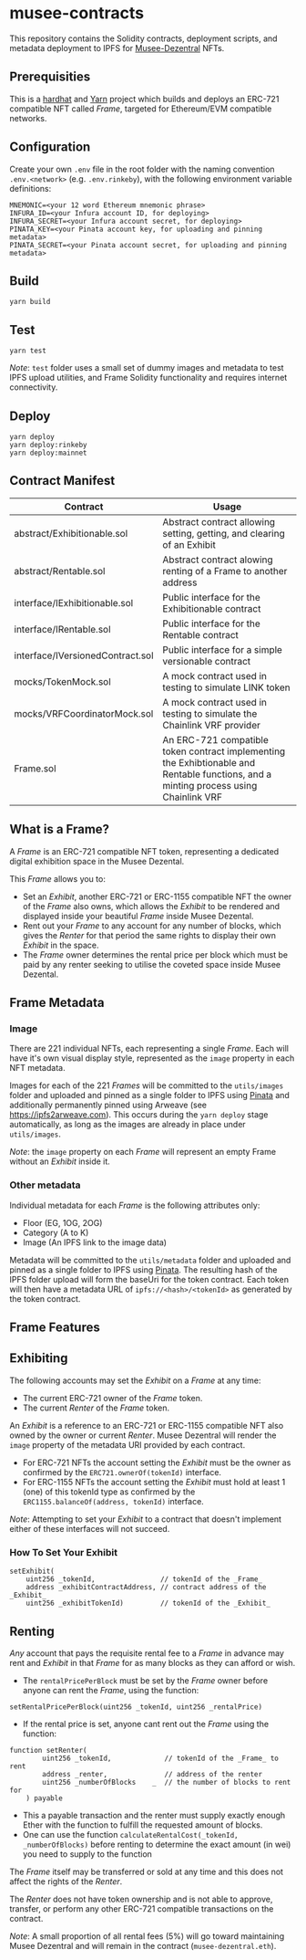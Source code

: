 # musee-contracts

This repository contains the Solidity contracts, deployment scripts, and metadata deployment to IPFS for [Musee-Dezentral](https://musee-dezentral.com) NFTs.

## Prerequisities

This is a [hardhat](https://hardhat.org/) and [Yarn](https://yarnpkg.com/) project which builds and deploys an ERC-721 compatible NFT called _Frame_, targeted for Ethereum/EVM compatible networks.

## Configuration

Create your own `.env` file in the root folder with the naming convention `.env.<network>` (e.g. `.env.rinkeby`), with the following environment variable definitions:

```
MNEMONIC=<your 12 word Ethereum mnemonic phrase>
INFURA_ID=<your Infura account ID, for deploying>
INFURA_SECRET=<your Infura account secret, for deploying>
PINATA_KEY=<your Pinata account key, for uploading and pinning metadata>
PINATA_SECRET=<your Pinata account secret, for uploading and pinning metadata>
```

## Build
```
yarn build
```
## Test
```
yarn test
```
_Note_: `test` folder uses a small set of dummy images and metadata to test IPFS upload utilities, and Frame Solidity functionality and requires internet connectivity.
## Deploy

```
yarn deploy
yarn deploy:rinkeby
yarn deploy:mainnet
```

## Contract Manifest

| Contract                         | Usage                                                                   |
| -------------------------------- |------------------------------------------------------------------------ |
| abstract/Exhibitionable.sol      | Abstract contract allowing setting, getting, and clearing of an Exhibit |
| abstract/Rentable.sol            | Abstract contract alowing renting of a Frame to another address         |
| interface/IExhibitionable.sol    | Public interface for the Exhibitionable contract                        |
| interface/IRentable.sol          | Public interface for the Rentable contract                              |
| interface/IVersionedContract.sol | Public interface for a simple versionable contract                      |
| mocks/TokenMock.sol              | A mock contract used in testing to simulate LINK token                  |
| mocks/VRFCoordinatorMock.sol     | A mock contract used in testing to simulate the Chainlink VRF provider  |
| Frame.sol                        | An ERC-721 compatible token contract implementing the Exhibtionable and Rentable functions, and a minting process using Chainlink VRF |


## What is a Frame?

A _Frame_ is an ERC-721 compatible NFT token, representing a dedicated digital exhibition space in the Musee Dezental. 

This _Frame_ allows you to:
* Set an _Exhibit_, another ERC-721 or ERC-1155 compatible NFT the owner of the _Frame_ also owns, which allows the _Exhibit_ to be rendered and displayed inside your beautiful _Frame_ inside Musee Dezental.
* Rent out your _Frame_ to any account for any number of blocks, which gives the _Renter_ for that period the same rights to display their own _Exhibit_ in the space.
* The _Frame_ owner determines the rental price per block which must be paid by any renter seeking to utilise the coveted space inside Musee Dezental. 

## Frame Metadata
### Image
There are 221 individual NFTs, each representing a single _Frame_. Each will have it's own visual display style, represented as the `image` property in each NFT metadata.

Images for each of the 221 _Frames_ will be committed to the `utils/images` folder and uploaded and pinned as a single folder to IPFS using [Pinata](https://www.pinata.cloud/) and additionally permanently pinned using Arweave (see https://ipfs2arweave.com). This occurs during the `yarn deploy` stage automatically, as long as the images are already in place under `utils/images`.

_Note_: the `image` property on each _Frame_ will represent an empty Frame without an _Exhibit_ inside it.

### Other metadata
Individual metadata for each _Frame_ is the following attributes only:
* Floor (EG, 1OG, 2OG)
* Category (A to K)
* Image (An IPFS link to the image data)

Metadata will be committed to the `utils/metadata` folder and uploaded and pinned as a single folder to IPFS using [Pinata](https://www.pinata.cloud/). The resulting hash of the IPFS folder upload will form the baseUri for the token contract. Each token will then have a metadata URL of `ipfs://<hash>/<tokenId>` as generated by the token contract. 

## Frame Features

## Exhibiting 

The following accounts may set the _Exhibit_ on a _Frame_ at any time:
* The current ERC-721 owner of the _Frame_ token.
* The current _Renter_ of the _Frame_ token.

An _Exhibit_ is a reference to an ERC-721 or ERC-1155 compatible NFT also owned by the owner or current _Renter_. Musee Dezentral will render the `image` property of the metadata URI provided by each contract.

* For ERC-721 NFTs the account setting the _Exhibit_ must be the owner as confirmed by the `ERC721.ownerOf(tokenId)` interface.
* For ERC-1155 NFTs the account setting the _Exhibit_ must hold at least 1 (one) of this tokenId type as confirmed by the `ERC1155.balanceOf(address, tokenId)` interface.

_Note_: Attempting to set your _Exhibit_ to a contract that doesn't implement either of these interfaces will not succeed.

### How To Set Your Exhibit

```
setExhibit(
    uint256 _tokenId,                // tokenId of the _Frame_
    address _exhibitContractAddress, // contract address of the _Exhibit_
    uint256 _exhibitTokenId)         // tokenId of the _Exhibit_
```

## Renting

_Any_ account that pays the requisite rental fee to a _Frame_ in advance may rent and _Exhibit_ in that _Frame_ for as many blocks as they can afford or wish.

* The `rentalPricePerBlock` must be set by the _Frame_ owner before anyone can rent the _Frame_, using the function:

```
setRentalPricePerBlock(uint256 _tokenId, uint256 _rentalPrice)

```
* If the rental price is set, anyone cant rent out the _Frame_ using the function:
```
function setRenter(
        uint256 _tokenId,             // tokenId of the _Frame_ to rent
        address _renter,              // address of the renter
        uint256 _numberOfBlocks    _  // the number of blocks to rent for
    ) payable
```
* This a payable transaction and the renter must supply exactly enough Ether with the function to fulfill the requested amount of blocks.
* One can use the function `calculateRentalCost(_tokenId, _numberOfBlocks)` before renting to determine the exact amount (in wei) you need to supply to the function

The _Frame_ itself may be transferred or sold at any time and this does not affect the rights of the _Renter_.

The _Renter_ does not have token ownership and is not able to approve, transfer, or perform any other ERC-721 compatible transactions on the contract.

_Note_: A small proportion of all rental fees (5%) will go toward maintaining Musee Dezentral and will remain in the contract (`musee-dezentral.eth`).
